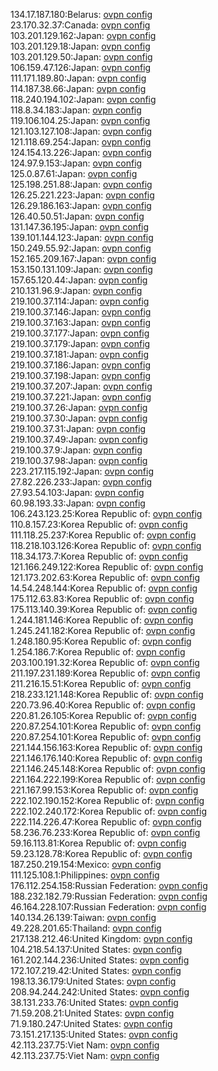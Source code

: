 134.17.187.180:Belarus: [ovpn config](vpn/134_17_187_180.ovpn)  
23.170.32.37:Canada: [ovpn config](vpn/23_170_32_37.ovpn)  
103.201.129.162:Japan: [ovpn config](vpn/103_201_129_162.ovpn)  
103.201.129.18:Japan: [ovpn config](vpn/103_201_129_18.ovpn)  
103.201.129.50:Japan: [ovpn config](vpn/103_201_129_50.ovpn)  
106.159.47.126:Japan: [ovpn config](vpn/106_159_47_126.ovpn)  
111.171.189.80:Japan: [ovpn config](vpn/111_171_189_80.ovpn)  
114.187.38.66:Japan: [ovpn config](vpn/114_187_38_66.ovpn)  
118.240.194.102:Japan: [ovpn config](vpn/118_240_194_102.ovpn)  
118.8.34.183:Japan: [ovpn config](vpn/118_8_34_183.ovpn)  
119.106.104.25:Japan: [ovpn config](vpn/119_106_104_25.ovpn)  
121.103.127.108:Japan: [ovpn config](vpn/121_103_127_108.ovpn)  
121.118.69.254:Japan: [ovpn config](vpn/121_118_69_254.ovpn)  
124.154.13.226:Japan: [ovpn config](vpn/124_154_13_226.ovpn)  
124.97.9.153:Japan: [ovpn config](vpn/124_97_9_153.ovpn)  
125.0.87.61:Japan: [ovpn config](vpn/125_0_87_61.ovpn)  
125.198.251.88:Japan: [ovpn config](vpn/125_198_251_88.ovpn)  
126.25.221.223:Japan: [ovpn config](vpn/126_25_221_223.ovpn)  
126.29.186.163:Japan: [ovpn config](vpn/126_29_186_163.ovpn)  
126.40.50.51:Japan: [ovpn config](vpn/126_40_50_51.ovpn)  
131.147.36.195:Japan: [ovpn config](vpn/131_147_36_195.ovpn)  
139.101.144.123:Japan: [ovpn config](vpn/139_101_144_123.ovpn)  
150.249.55.92:Japan: [ovpn config](vpn/150_249_55_92.ovpn)  
152.165.209.167:Japan: [ovpn config](vpn/152_165_209_167.ovpn)  
153.150.131.109:Japan: [ovpn config](vpn/153_150_131_109.ovpn)  
157.65.120.44:Japan: [ovpn config](vpn/157_65_120_44.ovpn)  
210.131.96.9:Japan: [ovpn config](vpn/210_131_96_9.ovpn)  
219.100.37.114:Japan: [ovpn config](vpn/219_100_37_114.ovpn)  
219.100.37.146:Japan: [ovpn config](vpn/219_100_37_146.ovpn)  
219.100.37.163:Japan: [ovpn config](vpn/219_100_37_163.ovpn)  
219.100.37.177:Japan: [ovpn config](vpn/219_100_37_177.ovpn)  
219.100.37.179:Japan: [ovpn config](vpn/219_100_37_179.ovpn)  
219.100.37.181:Japan: [ovpn config](vpn/219_100_37_181.ovpn)  
219.100.37.186:Japan: [ovpn config](vpn/219_100_37_186.ovpn)  
219.100.37.198:Japan: [ovpn config](vpn/219_100_37_198.ovpn)  
219.100.37.207:Japan: [ovpn config](vpn/219_100_37_207.ovpn)  
219.100.37.221:Japan: [ovpn config](vpn/219_100_37_221.ovpn)  
219.100.37.26:Japan: [ovpn config](vpn/219_100_37_26.ovpn)  
219.100.37.30:Japan: [ovpn config](vpn/219_100_37_30.ovpn)  
219.100.37.31:Japan: [ovpn config](vpn/219_100_37_31.ovpn)  
219.100.37.49:Japan: [ovpn config](vpn/219_100_37_49.ovpn)  
219.100.37.9:Japan: [ovpn config](vpn/219_100_37_9.ovpn)  
219.100.37.98:Japan: [ovpn config](vpn/219_100_37_98.ovpn)  
223.217.115.192:Japan: [ovpn config](vpn/223_217_115_192.ovpn)  
27.82.226.233:Japan: [ovpn config](vpn/27_82_226_233.ovpn)  
27.93.54.103:Japan: [ovpn config](vpn/27_93_54_103.ovpn)  
60.98.193.33:Japan: [ovpn config](vpn/60_98_193_33.ovpn)  
106.243.123.25:Korea Republic of: [ovpn config](vpn/106_243_123_25.ovpn)  
110.8.157.23:Korea Republic of: [ovpn config](vpn/110_8_157_23.ovpn)  
111.118.25.237:Korea Republic of: [ovpn config](vpn/111_118_25_237.ovpn)  
118.218.103.126:Korea Republic of: [ovpn config](vpn/118_218_103_126.ovpn)  
118.34.173.7:Korea Republic of: [ovpn config](vpn/118_34_173_7.ovpn)  
121.166.249.122:Korea Republic of: [ovpn config](vpn/121_166_249_122.ovpn)  
121.173.202.63:Korea Republic of: [ovpn config](vpn/121_173_202_63.ovpn)  
14.54.248.144:Korea Republic of: [ovpn config](vpn/14_54_248_144.ovpn)  
175.112.63.83:Korea Republic of: [ovpn config](vpn/175_112_63_83.ovpn)  
175.113.140.39:Korea Republic of: [ovpn config](vpn/175_113_140_39.ovpn)  
1.244.181.146:Korea Republic of: [ovpn config](vpn/1_244_181_146.ovpn)  
1.245.241.182:Korea Republic of: [ovpn config](vpn/1_245_241_182.ovpn)  
1.248.180.95:Korea Republic of: [ovpn config](vpn/1_248_180_95.ovpn)  
1.254.186.7:Korea Republic of: [ovpn config](vpn/1_254_186_7.ovpn)  
203.100.191.32:Korea Republic of: [ovpn config](vpn/203_100_191_32.ovpn)  
211.197.231.189:Korea Republic of: [ovpn config](vpn/211_197_231_189.ovpn)  
211.216.15.51:Korea Republic of: [ovpn config](vpn/211_216_15_51.ovpn)  
218.233.121.148:Korea Republic of: [ovpn config](vpn/218_233_121_148.ovpn)  
220.73.96.40:Korea Republic of: [ovpn config](vpn/220_73_96_40.ovpn)  
220.81.26.105:Korea Republic of: [ovpn config](vpn/220_81_26_105.ovpn)  
220.87.254.101:Korea Republic of: [ovpn config](vpn/220_87_254_101.ovpn)  
220.87.254.101:Korea Republic of: [ovpn config](vpn/220_87_254_101.ovpn)  
221.144.156.163:Korea Republic of: [ovpn config](vpn/221_144_156_163.ovpn)  
221.146.176.140:Korea Republic of: [ovpn config](vpn/221_146_176_140.ovpn)  
221.146.245.148:Korea Republic of: [ovpn config](vpn/221_146_245_148.ovpn)  
221.164.222.199:Korea Republic of: [ovpn config](vpn/221_164_222_199.ovpn)  
221.167.99.153:Korea Republic of: [ovpn config](vpn/221_167_99_153.ovpn)  
222.102.190.152:Korea Republic of: [ovpn config](vpn/222_102_190_152.ovpn)  
222.102.240.172:Korea Republic of: [ovpn config](vpn/222_102_240_172.ovpn)  
222.114.226.47:Korea Republic of: [ovpn config](vpn/222_114_226_47.ovpn)  
58.236.76.233:Korea Republic of: [ovpn config](vpn/58_236_76_233.ovpn)  
59.16.113.81:Korea Republic of: [ovpn config](vpn/59_16_113_81.ovpn)  
59.23.128.78:Korea Republic of: [ovpn config](vpn/59_23_128_78.ovpn)  
187.250.219.154:Mexico: [ovpn config](vpn/187_250_219_154.ovpn)  
111.125.108.1:Philippines: [ovpn config](vpn/111_125_108_1.ovpn)  
176.112.254.158:Russian Federation: [ovpn config](vpn/176_112_254_158.ovpn)  
188.232.182.79:Russian Federation: [ovpn config](vpn/188_232_182_79.ovpn)  
46.164.228.107:Russian Federation: [ovpn config](vpn/46_164_228_107.ovpn)  
140.134.26.139:Taiwan: [ovpn config](vpn/140_134_26_139.ovpn)  
49.228.201.65:Thailand: [ovpn config](vpn/49_228_201_65.ovpn)  
217.138.212.46:United Kingdom: [ovpn config](vpn/217_138_212_46.ovpn)  
104.218.54.137:United States: [ovpn config](vpn/104_218_54_137.ovpn)  
161.202.144.236:United States: [ovpn config](vpn/161_202_144_236.ovpn)  
172.107.219.42:United States: [ovpn config](vpn/172_107_219_42.ovpn)  
198.13.36.179:United States: [ovpn config](vpn/198_13_36_179.ovpn)  
208.94.244.242:United States: [ovpn config](vpn/208_94_244_242.ovpn)  
38.131.233.76:United States: [ovpn config](vpn/38_131_233_76.ovpn)  
71.59.208.21:United States: [ovpn config](vpn/71_59_208_21.ovpn)  
71.9.180.247:United States: [ovpn config](vpn/71_9_180_247.ovpn)  
73.151.217.135:United States: [ovpn config](vpn/73_151_217_135.ovpn)  
42.113.237.75:Viet Nam: [ovpn config](vpn/42_113_237_75.ovpn)  
42.113.237.75:Viet Nam: [ovpn config](vpn/42_113_237_75.ovpn)  
